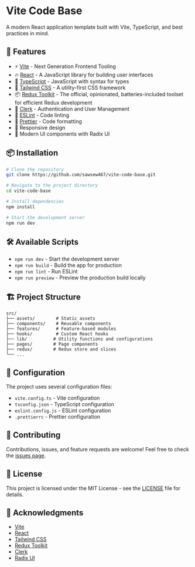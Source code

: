 # Vite Code Base

A modern React application template built with Vite, TypeScript, and best practices in mind.

## 🚀 Features

- ⚡️ [Vite](https://vitejs.dev/) - Next Generation Frontend Tooling
- 🔥 [React](https://reactjs.org/) - A JavaScript library for building user interfaces
- 💎 [TypeScript](https://www.typescriptlang.org/) - JavaScript with syntax for types
- 🎨 [Tailwind CSS](https://tailwindcss.com/) - A utility-first CSS framework
- 📦 [Redux Toolkit](https://redux-toolkit.js.org/) - The official, opinionated, batteries-included toolset for efficient Redux development
- 🔐 [Clerk](https://clerk.dev/) - Authentication and User Management
- 🎯 [ESLint](https://eslint.org/) - Code linting
- 💅 [Prettier](https://prettier.io/) - Code formatting
- 📱 Responsive design
- 🎨 Modern UI components with Radix UI

## 📦 Installation

```bash
# Clone the repository
git clone https://github.com/sawsew467/vite-code-base.git

# Navigate to the project directory
cd vite-code-base

# Install dependencies
npm install

# Start the development server
npm run dev
```

## 🛠️ Available Scripts

- `npm run dev` - Start the development server
- `npm run build` - Build the app for production
- `npm run lint` - Run ESLint
- `npm run preview` - Preview the production build locally

## 🏗️ Project Structure

```
src/
├── assets/        # Static assets
├── components/    # Reusable components
├── features/      # Feature-based modules
├── hooks/         # Custom React hooks
├── lib/          # Utility functions and configurations
├── pages/        # Page components
├── redux/        # Redux store and slices
└── ...
```

## 🔧 Configuration

The project uses several configuration files:

- `vite.config.ts` - Vite configuration
- `tsconfig.json` - TypeScript configuration
- `eslint.config.js` - ESLint configuration
- `.prettierrc` - Prettier configuration

## 🤝 Contributing

Contributions, issues, and feature requests are welcome! Feel free to check the [issues page](https://github.com/yourusername/vite-code-base/issues).

## 📝 License

This project is licensed under the MIT License - see the [LICENSE](LICENSE) file for details.

## 🙏 Acknowledgments

- [Vite](https://vitejs.dev/)
- [React](https://reactjs.org/)
- [Tailwind CSS](https://tailwindcss.com/)
- [Redux Toolkit](https://redux-toolkit.js.org/)
- [Clerk](https://clerk.dev/)
- [Radix UI](https://www.radix-ui.com/)

